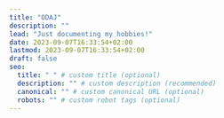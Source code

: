 ```yaml
---
title: "ODAJ"
description: ""
lead: "Just documenting my hobbies!"
date: 2023-09-07T16:33:54+02:00
lastmod: 2023-09-07T16:33:54+02:00
draft: false
seo:
  title: " " # custom title (optional)
  description: "" # custom description (recommended)
  canonical: "" # custom canonical URL (optional)
  robots: "" # custom robot tags (optional)
---
```

